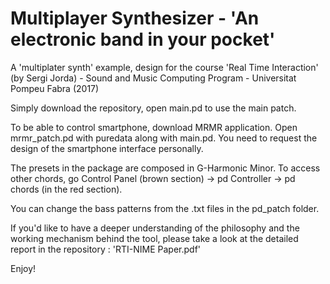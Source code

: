 # Multiplayer Synthesizer - 'An electronic band in your pocket'

A 'multiplater synth' example, design for the course 'Real Time Interaction' (by Sergi Jorda) - Sound and Music Computing Program - Universitat Pompeu Fabra (2017)

Simply download the repository, open main.pd to use the main patch.

To be able to control smartphone, download MRMR application. Open mrmr_patch.pd with puredata along with main.pd. You need to request the design of the smartphone interface personally.

The presets in the package are composed in G-Harmonic Minor. To access other chords, go Control Panel (brown section) -> pd Controller -> pd chords (in the red section).

You can change the bass patterns from the .txt files in the pd_patch folder.

If you'd like to have a deeper understanding of the philosophy and the working mechanism behind the tool, please take a look at the detailed report in the repository : 'RTI-NIME Paper.pdf'

Enjoy!
